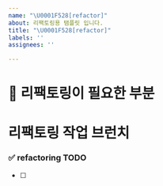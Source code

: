 ```yaml
---
name: "\U0001F528[refactor]"
about: 리팩토링용 탬플릿 입니다.
title: "\U0001F528[refactor]"
labels: ''
assignees: ''

---
```


# 🔨 리팩토링이 필요한 부분

# 리팩토링 작업 브런치
<!-- refactor/issue-47-->

### ✅ refactoring TODO
<!-- 리팩토링 튜두  -->
- [ ]
